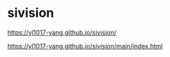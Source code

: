 # sivision
https://yl1017-yang.github.io/sivision/

https://yl1017-yang.github.io/sivision/main/index.html